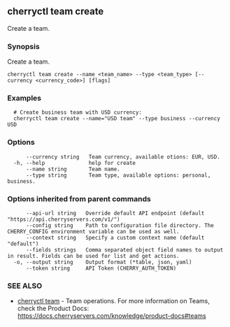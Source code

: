 ## cherryctl team create

Create a team.

### Synopsis

Create a team.

```
cherryctl team create --name <team_name> --type <team_type> [--currency <currency_code>] [flags]
```

### Examples

```
  # Create business team with USD currency:
  cherryctl team create --name="USD team" --type business --currency USD
```

### Options

```
      --currency string   Team currency, available otions: EUR, USD.
  -h, --help              help for create
      --name string       Team name.
      --type string       Team type, available options: personal, business.
```

### Options inherited from parent commands

```
      --api-url string   Override default API endpoint (default "https://api.cherryservers.com/v1/")
      --config string    Path to configuration file directory. The CHERRY_CONFIG environment variable can be used as well.
      --context string   Specify a custom context name (default "default")
      --fields strings   Comma separated object field names to output in result. Fields can be used for list and get actions.
  -o, --output string    Output format (*table, json, yaml)
      --token string     API Token (CHERRY_AUTH_TOKEN)
```

### SEE ALSO

* [cherryctl team](cherryctl_team.md)	 - Team operations. For more information on Teams, check the Product Docs: https://docs.cherryservers.com/knowledge/product-docs#teams

